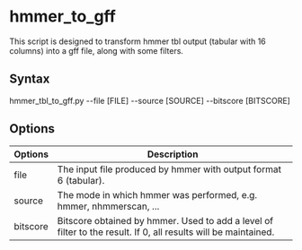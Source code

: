 # hmmer_to_gff

This script is designed to transform hmmer tbl output (tabular with 16 columns) into a gff file, along with some filters.

## Syntax

hmmer_tbl_to_gff.py --file [FILE] --source [SOURCE] --bitscore [BITSCORE]

## Options

| Options | Description |
| --- | --- |
| file | The input file produced by hmmer with output format 6 (tabular). |
| source | The mode in which hmmer was performed, e.g. hmmer, nhmmerscan, ... |
| bitscore | Bitscore obtained by hmmer. Used to add a level of filter to the result. If 0, all results will be maintained. |
